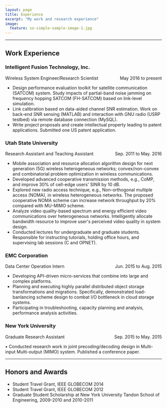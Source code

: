 ```yaml
---
layout: page
title: Experience
excerpt: "My work and research experience"
image:
  feature: so-simple-sample-image-1.jpg
---
```


---

## Work Experience
### Intelligent Fusion Technology, Inc.

<p style="text-align:left;">
Wireless System Engineer/Research Scientist<span style="float:right;">
May 2016 to present</span>
</p>
* Design performance evaluation toolkit for satellite communication (SATCOM) system. Study impacts of partial-band noise jamming on frequency hopping SATCOM (FH-SATCOM) based on link-level simulation.* Link calibration based on data-aided channel SNR estimation. Work on back-end SNR sensing (MATLAB) and interaction with GNU radio (USRP testbed) via remote database connection (MySQL).* Write project proposals and create intellectual property leading to patent applications. Submitted one US patent application.
### Utah State University

<p style="text-align:left;">
Research Assistant and Teaching Assistant<span style="float:right;">
Sep. 2011 to May. 2016</span>
</p>
* Mobile association and resource allocation algorithm design for next generation (5G) wireless heterogeneous networks; convex/non-convex and combinatorial problem optimization in wireless communications.* Developed advanced cooperative transmission methods, e.g., CoMP, and improve 30% of cell-edge users' SINR by 10 dB.* Explored new radio access technique, e.g., Non-orthogonal multiple access (NOMA), in wireless heterogeneous networks. The proposed cooperative NOMA scheme can increase network throughput by 20% compared with MU-MIMO scheme.* Analyze video quality-based spectrum and energy efficient video communications over heterogeneous networks. Intelligently allocate bandwidth resource to improve user's perceived video quality in system design.* Conducted lectures for undergraduate and graduate students. Responsible for instructing tutorials, holding office hours, and supervising lab sessions (C and OPNET).

### EMC Corporation

<p style="text-align:left;">
Data Center Operation Intern<span style="float:right;">
Jun. 2015 to Aug. 2015</span>
</p>
* Developing API-driven micro-services that combine into large and complex platforms.* Planning and executing highly parallel distributed object storage transformations and migrations. Specifically, demonstrated load-banlancing scheme design to combat I/O bottleneck in cloud storage systems.* Participating in troubleshooting, capacity planning and analysis, performance analysis activities.
### New York University

<p style="text-align:left;">
Graduate Research Assistant<span style="float:right;">
Sep. 2015 to May. 2015</span>
</p>•	Conducted research work in joint precoding/decoding design in Multi-input Multi-output (MIMO) system. Published a conference paper.

---

## Honors and Awards

* Student Travel Grant, IEEE GLOBECOM 2014
*  Student Travel Grant, IEEE GLOBECOM 2012* Graduate Student Scholarship at New York University Tandon School of Engineering, 2009-2010 and 2010-2011